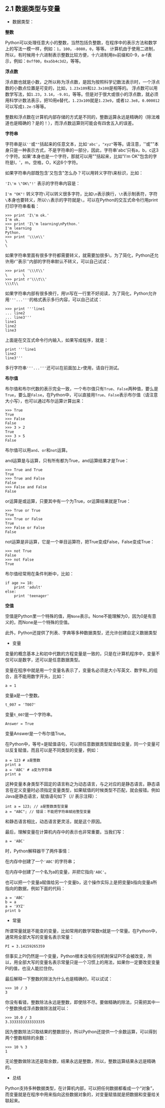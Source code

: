 ## 2.1 数据类型与变量

+ 数据类型：

**整数**

Python可以处理任意大小的整数，当然包括负整数，在程序中的表示方法和数学上的写法一模一样，例如：`1`，`100`，`-8080`，`0`，等等。
计算机由于使用二进制，所以，有时候用十六进制表示整数比较方便，十六进制用`0x`前缀和0-9，a-f表示，例如：`0xff00`，`0xa5b4c3d2`，等等。

**浮点数**

浮点数也就是小数，之所以称为浮点数，是因为按照科学记数法表示时，一个浮点数的小数点位置是可变的，比如，`1.23x109`和`12.3x108`是相等的。
浮点数可以用数学写法，如`1.23`，`3.14`，`-9.01`，等等。但是对于很大或很小的浮点数，就必须用科学计数法表示，把10用e替代，`1.23x109`就是`1.23e9`，或者`12.3e8`，`0.000012`可以写成`1.2e-5`等等。

整数和浮点数在计算机内部存储的方式是不同的，整数运算永远是精确的（除法难道也是精确的？是的！），而浮点数运算则可能会有四舍五入的误差。

**字符串**

字符串是以`''`或`""`括起来的任意文本，比如`'abc'`，`"xyz"`等等。请注意，''或""本身只是一种表示方式，不是字符串的一部分，因此，字符串'abc'只有a，b，c这3个字符。如果'本身也是一个字符，那就可以用""括起来，比如"I'm OK"包含的字符是I，'，m，空格，O，K这6个字符。

如果字符串内部既包含'又包含"怎么办？可以用转义字符\来标识，比如：

`'I\'m \"OK\"!'`
表示的字符串内容是：

`I'm "OK"!`
转义字符`\`可以转义很多字符，比如`\n`表示换行，`\t`表示制表符，字符`\`本身也要转义，所以`\\`表示的字符就是`\`，可以在Python的交互式命令行用print打印字符串看看：
```
>>> print 'I\'m ok.'
I'm ok.
>>> print 'I\'m learning\nPython.'
I'm learning
Python.
>>> print '\\\n\\'
\
\
```
如果字符串里面有很多字符都需要转义，就需要加很多\，为了简化，Python还允许用r''表示''内部的字符串默认不转义，可以自己试试：
```
>>> print '\\\t\\'
\       \
>>> print r'\\\t\\'
\\\t\\
```
如果字符串内部有很多换行，用\n写在一行里不好阅读，为了简化，Python允许用`'''...'''`的格式表示多行内容，可以自己试试：
```
>>> print '''line1
... line2
... line3'''
line1
line2
line3
```
上面是在交互式命令行内输入，如果写成程序，就是：
```
print '''line1
line2
line3'''
```
多行字符串`'''...'''`还可以在前面加上`r`使用，请自行测试。

**布尔值**

布尔值和布尔代数的表示完全一致，一个布尔值只有`True`、`False`两种值，要么是`True`，要么是`False`，在Python中，可以直接用`True`、`False`表示布尔值（请注意大小写），也可以通过布尔运算计算出来：
```
>>> True
True
>>> False
False
>>> 3 > 2
True
>>> 3 > 5
False
```
布尔值可以用`and`、`or`和`not`运算。

and运算是与运算，只有所有都为True，and运算结果才是True：
```
>>> True and True
True
>>> True and False
False
>>> False and False
False
```
or运算是或运算，只要其中有一个为True，or运算结果就是True：
```
>>> True or True
True
>>> True or False
True
>>> False or False
False
```
not运算是非运算，它是一个单目运算符，把True变成False，False变成True：
```
>>> not True
False
>>> not False
True
```
布尔值经常用在条件判断中，比如：
```
if age >= 18:
    print 'adult'
else:
    print 'teenager'
```

**空值**

空值是Python里一个特殊的值，用`None`表示。None不能理解为0，因为0是有意义的，而None是一个特殊的空值。

此外，Python还提供了列表、字典等多种数据类型，还允许创建自定义数据类型

+ 变量

变量的概念基本上和初中代数的方程变量是一致的，只是在计算机程序中，变量不仅可以是数字，还可以是任意数据类型。

变量在程序中就是用一个变量名表示了，变量名必须是大小写英文、数字和_的组合，且不能用数字开头，比如：
```
a = 1
```
变量a是一个整数。
```
t_007 = 'T007'
```
变量`t_007`是一个字符串。
```
Answer = True
```
变量Answer是一个布尔值True。

在Python中，等号=是赋值语句，可以把任意数据类型赋值给变量，同一个变量可以反复赋值，而且可以是不同类型的变量，例如：
```
a = 123 # a是整数
print a
a = 'ABC' # a变为字符串
print a
```
这种变量本身类型不固定的语言称之为动态语言，与之对应的是静态语言。静态语言在定义变量时必须指定变量类型，如果赋值的时候类型不匹配，就会报错。例如Java是静态语言，赋值语句如下（// 表示注释）：
```
int a = 123; // a是整数类型变量
a = "ABC"; // 错误：不能把字符串赋给整型变量
```
和静态语言相比，动态语言更灵活，就是这个原因。

最后，理解变量在计算机内存中的表示也非常重要。当我们写：
```
a = 'ABC'
```

时，Python解释器干了两件事情：

在内存中创建了一个`'ABC'`的字符串；

在内存中创建了一个名为a的变量，并把它指向`'ABC'`。

也可以把一个变量a赋值给另一个变量b，这个操作实际上是把变量b指向变量a所指向的数据，例如下面的代码：
```
a = 'ABC'
b = a
a = 'XYZ'
print b
```

+ 常量

所谓常量就是不能变的变量，比如常用的数学常数π就是一个常量。在Python中，通常用全部大写的变量名表示常量：
```
PI = 3.14159265359
```
但事实上PI仍然是一个变量，Python根本没有任何机制保证PI不会被改变，所以，用全部大写的变量名表示常量只是一个习惯上的用法，如果你一定要改变变量PI的值，也没人能拦住你。

最后解释一下整数的除法为什么也是精确的，可以试试：
```
>>> 10 / 3
3
```
你没有看错，整数除法永远是整数，即使除不尽。要做精确的除法，只需把其中一个整数换成浮点数做除法就可以：
```
>>> 10.0 / 3
3.3333333333333335
```
因为整数除法只取结果的整数部分，所以Python还提供一个余数运算，可以得到两个整数相除的余数：
```
>>> 10 % 3
1
```
无论整数做除法还是取余数，结果永远是整数，所以，整数运算结果永远是精确的。

+ 总结

Python支持多种数据类型，在计算机内部，可以把任何数据都看成一个“对象”，而变量就是在程序中用来指向这些数据对象的，对变量赋值就是把数据和变量给关联起来。